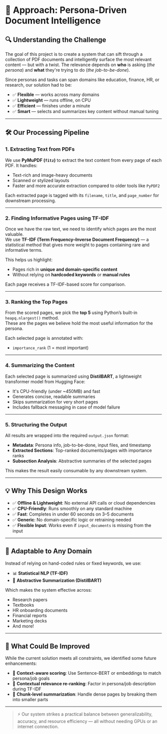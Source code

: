# 🧠 Approach: Persona-Driven Document Intelligence

## 🔍 Understanding the Challenge

The goal of this project is to create a system that can sift through a collection of PDF documents and intelligently surface the most relevant content — but with a twist. The relevance depends on **who** is asking (*the persona*) and **what** they're trying to do (*the job-to-be-done*).

Since personas and tasks can span domains like education, finance, HR, or research, our solution had to be:

- ✅ **Flexible** — works across many domains  
- ✅ **Lightweight** — runs offline, on CPU  
- ✅ **Efficient** — finishes under a minute  
- ✅ **Smart** — selects and summarizes key content without manual tuning  

---

## 🛠️ Our Processing Pipeline

### 1. Extracting Text from PDFs

We use **PyMuPDF (`fitz`)** to extract the text content from every page of each PDF. It handles:

- Text-rich and image-heavy documents  
- Scanned or stylized layouts  
- Faster and more accurate extraction compared to older tools like `PyPDF2`

Each extracted page is tagged with its `filename`, `title`, and `page_number` for downstream processing.

---

### 2. Finding Informative Pages using TF-IDF

Once we have the raw text, we need to identify which pages are the most valuable.  
We use **TF-IDF (Term Frequency–Inverse Document Frequency)** — a statistical method that gives more weight to pages containing rare and informative terms.

This helps us highlight:
- Pages rich in **unique and domain-specific content**
- Without relying on **hardcoded keywords** or **manual rules**

Each page receives a TF-IDF-based score for comparison.

---

### 3. Ranking the Top Pages

From the scored pages, we pick the **top 5** using Python’s built-in `heapq.nlargest()` method.  
These are the pages we believe hold the most useful information for the persona.

Each selected page is annotated with:
- `importance_rank` (1 = most important)

---

### 4. Summarizing the Content

Each selected page is summarized using **DistilBART**, a lightweight transformer model from Hugging Face:

- It's CPU-friendly (under ~450MB) and fast  
- Generates concise, readable summaries  
- Skips summarization for very short pages  
- Includes fallback messaging in case of model failure

---

### 5. Structuring the Output

All results are wrapped into the required `output.json` format:

- **Metadata**: Persona info, job-to-be-done, input files, and timestamp  
- **Extracted Sections**: Top-ranked documents/pages with importance ranks  
- **Subsection Analysis**: Abstractive summaries of the selected pages

This makes the result easily consumable by any downstream system.

---

## 💡 Why This Design Works

- ✅ **Offline & Lightweight**: No external API calls or cloud dependencies  
- ✅ **CPU-Friendly**: Runs smoothly on any standard machine  
- ✅ **Fast**: Completes in under 60 seconds on 3–5 documents  
- ✅ **Generic**: No domain-specific logic or retraining needed  
- ✅ **Flexible Input**: Works even if `input_documents` is missing from the input

---

## 🔄 Adaptable to Any Domain

Instead of relying on hand-coded rules or fixed keywords, we use:

- 📊 **Statistical NLP (TF-IDF)**  
- 🧠 **Abstractive Summarization (DistilBART)**

Which makes the system effective across:
- Research papers  
- Textbooks  
- HR onboarding documents  
- Financial reports  
- Marketing decks  
- And more!

---

## 🚀 What Could Be Improved

While the current solution meets all constraints, we identified some future enhancements:

- 🤖 **Context-aware scoring**: Use Sentence-BERT or embeddings to match persona/job goals  
- 📌 **Contextual relevance re-ranking**: Factor in persona/job description during TF-IDF  
- 📄 **Chunk-level summarization**: Handle dense pages by breaking them into smaller parts  

---

> ⚡ Our system strikes a practical balance between generalizability, accuracy, and resource efficiency — all without needing GPUs or an internet connection.
